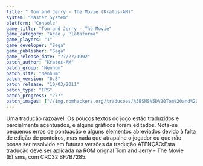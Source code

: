```yaml
---
title: " Tom and Jerry - The Movie (Kratos-AM)"
system: "Master System"
platform: "Console"
game_title: "Tom and Jerry - The Movie"
game_category: "Ação / Plataforma"
game_players: "1"
game_developer: "Sega"
game_publisher: "Sega"
game_release_date: "??/??/1992"
patch_author: "Kratos-AM"
patch_group: "Nenhum"
patch_site: "Nenhum"
patch_version: "0.8"
patch_release: "10/03/2011"
patch_type: "IPS"
patch_progress: "???"
patch_images: ["//img.romhackers.org/traducoes/%5BSMS%5D%20Tom%20and%20Jerry%20-%20The%20Movie%20-%20Kratos-AM%20-%201.png","//img.romhackers.org/traducoes/%5BSMS%5D%20Tom%20and%20Jerry%20-%20The%20Movie%20-%20Kratos-AM%20-%202.png","//img.romhackers.org/traducoes/%5BSMS%5D%20Tom%20and%20Jerry%20-%20The%20Movie%20-%20Kratos-AM%20-%203.png"]
---
```

Uma tradução razoável. Os poucos textos do jogo estão traduzidos e parcialmente acentuados, e alguns gráficos foram editados. Nota-se pequenos erros de pontuação e alguns elementos abreviados devido à falta de edição de ponteiros, mas nada que atrapalhe o jogador ou que não possa ser resolvido em futuras versões da tradução.ATENÇÃO:Esta tradução deve ser aplicada na ROM orignal Tom and Jerry - The Movie (E).sms, com CRC32 BF7B7285.